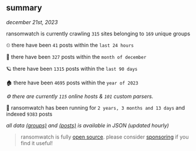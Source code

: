 
## summary
_december 21st, 2023_

ransomwatch is currently crawling `315` sites belonging to `169` unique groups

⏲ there have been `41` posts within the `last 24 hours`

🦈 there have been `327` posts within the `month of december`

🪐 there have been `1315` posts within the `last 90 days`

🏚 there have been `4695` posts within the `year of 2023`

_⚙️ there are currently `115` online hosts & `101` custom parsers._

🦕 ransomwatch has been running for `2 years, 3 months and 13 days` and indexed `9383` posts

_all data  [(groups)](http://ransomwhat.telemetry.ltd/groups) and [(posts)](http://ransomwhat.telemetry.ltd/posts) is available in JSON (updated hourly)_

> ransomwatch is fully [open source](https://github.com/joshhighet/ransomwatch#ransomwatch--). please consider [sponsoring](https://github.com/sponsors/joshhighet) if you find it useful!
